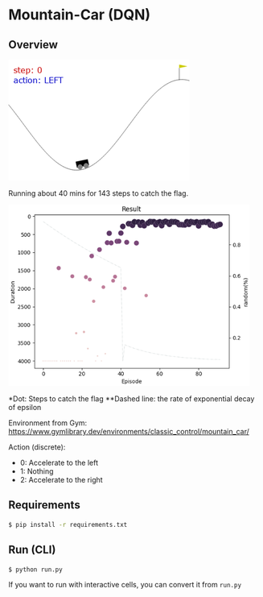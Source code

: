# Mountain-Car (DQN)

## Overview

![gif](./screenshots/143.gif)

Running about 40 mins for 143 steps to catch the flag.

<img width="480" src="./plot/train.png" />

*Dot: Steps to catch the flag
**Dashed line: the rate of exponential decay of epsilon

Environment from Gym: https://www.gymlibrary.dev/environments/classic_control/mountain_car/

Action (discrete):

- 0: Accelerate to the left
- 1: Nothing
- 2: Accelerate to the right

## Requirements

```bash
$ pip install -r requirements.txt
```

## Run (CLI)

```
$ python run.py
```

If you want to run with interactive cells, you can convert it from `run.py`
